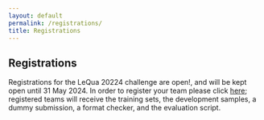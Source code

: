 ```yaml
---
layout: default
permalink: /registrations/
title: Registrations
---
```


## Registrations 

Registrations for the LeQua 20224 challenge are open!, and will be kept open until 31 May 2024. In order to register your team please click [here](https://forms.gle/1U8g9fP5qzzpF5TJ6); registered teams will receive the training sets, the development samples, a dummy submission, a format checker, and the evaluation script.

<!-- BEGIN COMMENTED BLOCK
Registrations for the LeQua 2022 challenge are now closed. Stay tuned for a possible new edition of the LeQua challenge in 2023!
END COMMENTED BLOCK -->
